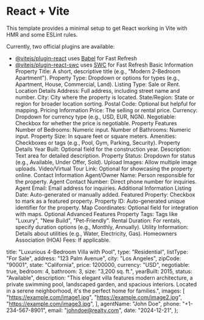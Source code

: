 # React + Vite

This template provides a minimal setup to get React working in Vite with HMR and some ESLint rules.

Currently, two official plugins are available:

- [@vitejs/plugin-react](https://github.com/vitejs/vite-plugin-react/blob/main/packages/plugin-react/README.md) uses [Babel](https://babeljs.io/) for Fast Refresh
- [@vitejs/plugin-react-swc](https://github.com/vitejs/vite-plugin-react-swc) uses [SWC](https://swc.rs/) for Fast Refresh
Basic Information
Property Title: A short, descriptive title (e.g., "Modern 2-Bedroom Apartment").
Property Type: Dropdown or options for types (e.g., Apartment, House, Commercial, Land).
Listing Type: Sale or Rent.
Location Details
Address: Full address, including street name and number.
City: City where the property is located.
State/Region: State or region for broader location sorting.
Postal Code: Optional but helpful for mapping.
Pricing Information
Price: The selling or rental price.
Currency: Dropdown for currency type (e.g., USD, EUR, NGN).
Negotiable: Checkbox for whether the price is negotiable.
Property Features
Number of Bedrooms: Numeric input.
Number of Bathrooms: Numeric input.
Property Size: In square feet or square meters.
Amenities: Checkboxes or tags (e.g., Pool, Gym, Parking, Security).
Property Details
Year Built: Optional field for the construction year.
Description: Text area for detailed description.
Property Status: Dropdown for status (e.g., Available, Under Offer, Sold).
Upload Images: Allow multiple image uploads.
Video/Virtual Tour Link: Optional for showcasing the property online.
Contact Information
Agent/Owner Name: Person responsible for the property.
Agent Contact Number: Direct phone number for inquiries.
Agent Email: Email address for inquiries.
Additional Information
Listing Date: Auto-generated or manually added.
Featured Property: Checkbox to mark as a featured property.
Property ID: Auto-generated unique identifier for the property.
Map Coordinates: Optional field for integration with maps.
Optional Advanced Features
Property Tags: Tags like "Luxury", "New Build", "Pet-Friendly".
Rental Duration: For rentals, specify duration options (e.g., Monthly, Annually).
Utility Information: Details about utilities (e.g., Water, Electricity, Gas).
Homeowners Association (HOA) Fees: If applicable.



 title: "Luxurious 4-Bedroom Villa with Pool",
  type: "Residential",
  listType: "For Sale",
  address: "123 Palm Avenue",
  city: "Los Angeles",
  zipCode: "90001",
  state: "California",
  price: 1200000,
  currency: "USD",
  negotiable: true,
  bedroom: 4,
  bathroom: 3,
  size: "3,200 sq. ft.",
  yearBuilt: 2015,
  status: "Available",
  description: "This elegant villa features modern architecture, a private swimming pool, landscaped garden, and spacious interiors. Located in a serene neighborhood, it's the perfect home for families.",
  images: [
    "https://example.com/image1.jpg",
    "https://example.com/image2.jpg",
    "https://example.com/image3.jpg",
  ],
  agentName: "John Doe",
  phone: "+1-234-567-8901",
  email: "johndoe@realty.com",
  date: "2024-12-21",
};





